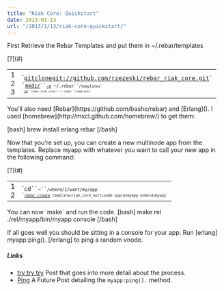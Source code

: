 ```yaml
---
title: "Riak Core: Quickstart"
date: 2013-01-13
url: "/2013/1/13/riak-core-quickstart/"
---
```



First Retrieve the Rebar Templates and put them in ~/.rebar/templates

<div><div class="syntaxhighlighter  bash" id="highlighter_831319"><div class="toolbar"><span>[?](#)</span></div><table border="0" cellpadding="0" cellspacing="0"><tbody><tr><td class="gutter"><div class="line number1 index0 alt2">1</div><div class="line number2 index1 alt1">2</div><div class="line number3 index2 alt2">3</div></td><td class="code"><div class="container"><div class="line number1 index0 alt2">`<code class="bash plain"><a href="http://git-scm.com/book">git</a><a href="http://git-scm.com/book/en/Git-Basics-Getting-a-Git-Repository">clone</a><a href="https://github.com/rzezeski/rebar_riak_core">git://github.com/rzezeski/rebar_riak_core.git</a>`</div><div class="line number2 index1 alt1">`<code class="bash functions"><a href="http://unixhelp.ed.ac.uk/CGI/man-cgi?mkdir">mkdir</a>``<code class="bash plain"><a href="http://unixhelp.ed.ac.uk/CGI/man-cgi?mkdir">-p</a> ~/.rebar``<code class="bash plain">/templates`</div><div class="line number3 index2 alt2">`<code class="bash functions"><a href="http://unixhelp.ed.ac.uk/CGI/man-cgi?cp">cp</a>``<code class="bash plain">rebar_riak_core/* ~/.rebar``<code class="bash plain">/templates`</div></div></td></tr></tbody></table></div></div>You’ll also need [Rebar](https://github.com/basho/rebar) and [Erlang](). I used [homebrew](http://mxcl.github.com/homebrew/) to get them:

[bash]
 brew install erlang rebar
 [/bash]

Now that you’re set up, you can create a new multinode app from the templates.
 Replace myapp with whatever you want to call your new app in the following command:

<div><div class="syntaxhighlighter  bash" id="highlighter_654785"><div class="toolbar"><span>[?](#)</span></div><table border="0" cellpadding="0" cellspacing="0"><tbody><tr><td class="gutter"><div class="line number1 index0 alt2">1</div><div class="line number2 index1 alt1">2</div></td><td class="code"><div class="container"><div class="line number1 index0 alt2">`<code class="bash functions">cd``<code class="bash plain">~``<code class="bash plain">/where/I/want/my/app`</div><div class="line number2 index1 alt1">`<code class="bash plain"><a href="https://github.com/basho/rebar">rebar create</a> template=riak_core_multinode appid=myapp nodeid=myapp`</div></div></td></tr></tbody></table></div></div>You can now `make` and run the code.
 [bash]
 make rel
 ./rel/myapp/bin/myapp console
 [/bash]

If all goes well you should be sitting in a console for your app.
 Run
 [erlang]
 myapp:ping().
 [/erlang]
 to ping a random vnode.

##### Links

- [try try try](https://github.com/rzezeski/try-try-try/tree/master/2011/riak-core-first-multinode)
 Post that goes into more detail about the process.
- [Ping]()
 A Future Post detailing the `myapp:ping().` method.
